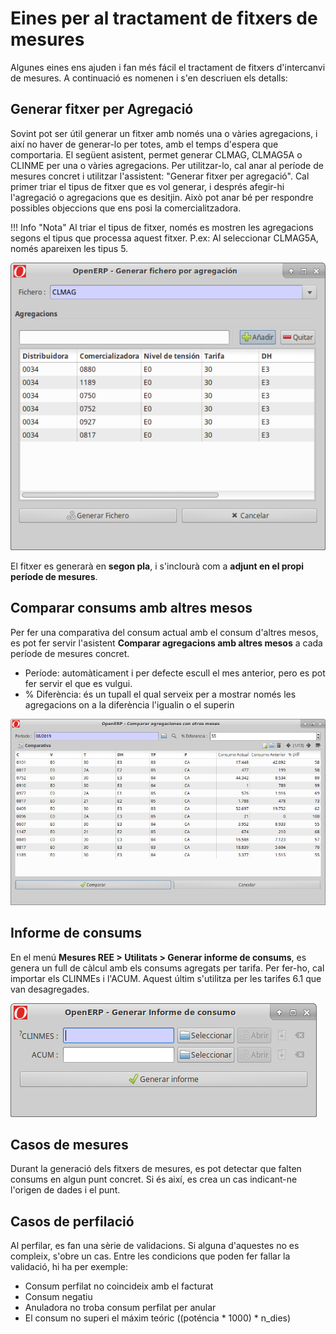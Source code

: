 # Eines per al tractament de fitxers de mesures

Algunes eines ens ajuden i fan més fácil el tractament de fitxers d'intercanvi
de mesures. A continuació es nomenen i s'en descriuen els detalls:

## Generar fitxer per Agregació

Sovint pot ser útil generar un fitxer amb només una o vàries agregacions, i així
no haver de generar-lo per totes, amb el temps d'espera que comportaria.
El següent asistent, permet generar CLMAG, CLMAG5A o CLINME per una o vàries
agregacions. Per utilitzar-lo, cal anar al període de mesures concret i
utilitzar l'assistent: "Generar fitxer per agregació". Cal primer triar el tipus
de fitxer que es vol generar, i després afegir-hi l'agregació o agregacions que
es desitjin. Això pot anar bé per respondre possibles objeccions que ens posi la
comercialitzadora.

!!! Info "Nota"
    Al triar el tipus de fitxer, només es mostren les agregacions segons el
    tipus que processa aquest fitxer. P.ex: Al seleccionar CLMAG5A, només
    apareixen les tipus 5.

![](_static/medidas/ficheros_por_agregacion.png)

El fitxer es generarà en **segon pla**, i s'inclourà com a **adjunt en el propi
període de mesures**.

## Comparar consums amb altres mesos

Per fer una comparativa del consum actual amb el consum d'altres mesos, es pot
fer servir l'asistent **Comparar agregacions amb altres mesos** a cada període
de mesures concret.

* Període: automàticament i per defecte escull el mes anterior, pero es pot fer
servir el que es vulgui.
* % Diferència: és un tupall el qual serveix per a mostrar només les agregacions
on a la diferència l'igualin o el superin

![](_static/medidas/comparar_aggs_otros_meses.png)

## Informe de consums

En el menú **Mesures REE > Utilitats > Generar informe de consums**, es genera
un full de càlcul amb els consums agregats per tarifa. Per fer-ho, cal importar
els CLINMEs i l'ACUM. Aquest últim s'utilitza per les tarifes 6.1 que van
desagregades.

![](_static/medidas/informe_consumos.png)

## Casos de mesures

Durant la generació dels fitxers de mesures, es pot detectar que falten consums
en algun punt concret. Si és així, es crea un cas indicant-ne l'origen de dades
i el punt.

## Casos de perfilació

Al perfilar, es fan una sèrie de validacions. Si alguna d'aquestes no es compleix,
s'obre un cas. Entre les condicions que poden fer fallar la validació, hi ha per exemple:

* Consum perfilat no coincideix amb el facturat
* Consum negatiu
* Anuladora no troba consum perfilat per anular
* El consum no superi el máxim teóric ((poténcia * 1000) * n_dies)
